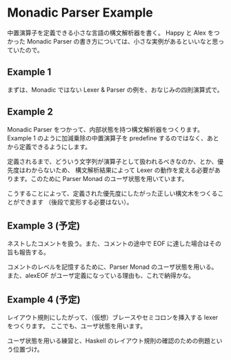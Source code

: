 Monadic Parser Example
======================

中置演算子を定義できる小さな言語の構文解析器を書く。
Happy と Alex をつかった Monadic Parser の書き方については、小さな実例があるといいなと思っていたので。

## Example 1

まずは、Monadic ではない Lexer & Parser の例を、おなじみの四則演算式で。


## Example 2

Monadic Parser をつかって、内部状態を持つ構文解析器をつくります。
Example 1 のように加減乗除の中置演算子を predefine するのではなく、あとから定義できるようにします。

定義されるまで、どういう文字列が演算子として扱われるべきなのか、とか、優先度はわからないため、
構文解析結果によって Lexer の動作を変える必要があります。このために Parser Monad のユーザ状態を用いています。

こうすることによって、定義された優先度にしたがった正しい構文木をつくることができます
（後段で変形する必要はない）。

## Example 3 (予定)

ネストしたコメントを扱う。また、コメントの途中で EOF に達した場合はその旨も報告する。

コメントのレベルを記憶するために、Parser Monad のユーザ状態を用いる。
また、alexEOF がユーザ定義になっている理由も、これで納得かな。

## Example 4 (予定)

レイアウト規則にしたがって、（仮想）ブレースやセミコロンを挿入する lexer をつくります。
ここでも、ユーザ状態を用います。

ユーザ状態を用いる練習と、Haskell のレイアウト規則の確認のための例題という位置づけ。

